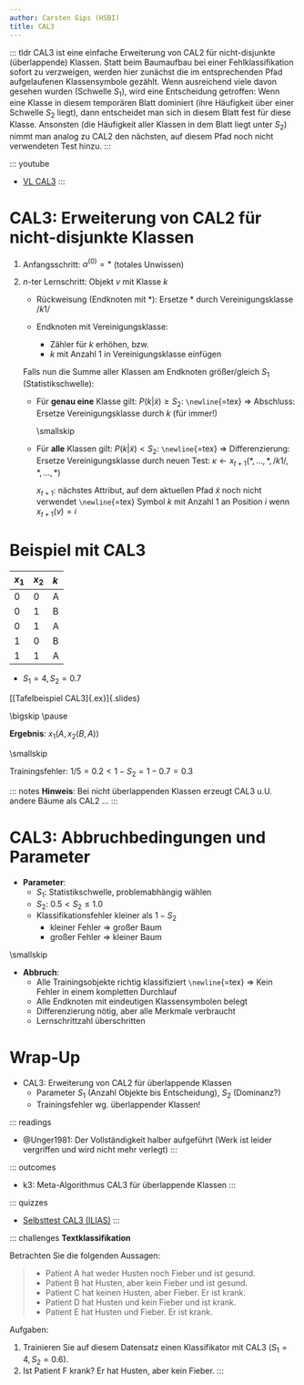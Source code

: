 ```yaml
---
author: Carsten Gips (HSBI)
title: CAL3
---
```


::: tldr
CAL3 ist eine einfache Erweiterung von CAL2 für nicht-disjunkte (überlappende)
Klassen. Statt beim Baumaufbau bei einer Fehlklassifikation sofort zu verzweigen,
werden hier zunächst die im entsprechenden Pfad aufgelaufenen Klassensymbole
gezählt. Wenn ausreichend viele davon gesehen wurden (Schwelle $S_1$), wird eine
Entscheidung getroffen: Wenn eine Klasse in diesem temporären Blatt dominiert (ihre
Häufigkeit über einer Schwelle $S_2$ liegt), dann entscheidet man sich in diesem
Blatt fest für diese Klasse. Ansonsten (die Häufigkeit aller Klassen in dem Blatt
liegt unter $S_2$) nimmt man analog zu CAL2 den nächsten, auf diesem Pfad noch nicht
verwendeten Test hinzu.
:::

::: youtube
-   [VL CAL3](https://youtu.be/9Wj51XvuntM)
:::

# CAL3: Erweiterung von CAL2 für nicht-disjunkte Klassen

1)  Anfangsschritt: $\alpha^{(0)} = \ast$ (totales Unwissen)

2)  $n$-ter Lernschritt: Objekt $v$ mit Klasse $k$

    -   Rückweisung (Endknoten mit $\ast$): Ersetze $\ast$ durch Vereinigungsklasse
        $/k1/$

    -   Endknoten mit Vereinigungsklasse:

        -   Zähler für $k$ erhöhen, bzw.
        -   $k$ mit Anzahl $1$ in Vereinigungsklasse einfügen

    Falls nun die Summe aller Klassen am Endknoten größer/gleich $S_1$
    (Statistikschwelle):

    -   Für **genau eine** Klasse gilt: $P(k | \tilde{x}) \ge S_2$: `\newline`{=tex}
        =\> Abschluss: Ersetze Vereinigungsklasse durch $k$ (für immer!)

        \smallskip

    -   Für **alle** Klassen gilt: $P(k | \tilde{x}) < S_2$: `\newline`{=tex} =\>
        Differenzierung: Ersetze Vereinigungsklasse durch neuen Test:
        $\kappa \gets x_{t+1}(\ast, \ldots, \ast, /k1/, \ast, \ldots, \ast)$

        $x_{t+1}$: nächstes Attribut, auf dem aktuellen Pfad $\tilde{x}$ noch nicht
        verwendet `\newline`{=tex} Symbol $k$ mit Anzahl 1 an Position $i$ wenn
        $x_{t+1}(v) = i$

# Beispiel mit CAL3

| $x_1$ | $x_2$ | $k$ |
|:------|:------|:----|
| 0     | 0     | A   |
| 0     | 1     | B   |
| 0     | 1     | A   |
| 1     | 0     | B   |
| 1     | 1     | A   |

-   $S_1 = 4, S_2 = 0.7$

[[Tafelbeispiel CAL3]{.ex}]{.slides}

\bigskip
\pause

**Ergebnis**: $x_1(A,  x_2(B, A))$

\smallskip

Trainingsfehler: $1/5 = 0.2 < 1-S_2 = 1-0.7 = 0.3$

::: notes
**Hinweis**: Bei nicht überlappenden Klassen erzeugt CAL3 u.U. andere Bäume als CAL2
...
:::

# CAL3: Abbruchbedingungen und Parameter

-   **Parameter**:
    -   $S_1$: Statistikschwelle, problemabhängig wählen
    -   $S_2$: $0.5 < S_2 \le 1.0$
    -   Klassifikationsfehler kleiner als $1-S_2$
        -   kleiner Fehler =\> großer Baum
        -   großer Fehler =\> kleiner Baum

\smallskip

-   **Abbruch**:
    -   Alle Trainingsobjekte richtig klassifiziert `\newline`{=tex} =\> Kein Fehler
        in einem kompletten Durchlauf
    -   Alle Endknoten mit eindeutigen Klassensymbolen belegt
    -   Differenzierung nötig, aber alle Merkmale verbraucht
    -   Lernschrittzahl überschritten

# Wrap-Up

-   CAL3: Erweiterung von CAL2 für überlappende Klassen
    -   Parameter $S_1$ (Anzahl Objekte bis Entscheidung), $S_2$ (Dominanz?)
    -   Trainingsfehler wg. überlappender Klassen!

::: readings
-   @Unger1981: Der Vollständigkeit halber aufgeführt (Werk ist leider vergriffen
    und wird nicht mehr verlegt)
:::

::: outcomes
-   k3: Meta-Algorithmus CAL3 für überlappende Klassen
:::

::: quizzes
-   [Selbsttest CAL3
    (ILIAS)](https://www.hsbi.de/elearning/goto.php?target=tst_1106576&client_id=FH-Bielefeld)
:::

::: challenges
**Textklassifikation**

Betrachten Sie die folgenden Aussagen:

> -   Patient A hat weder Husten noch Fieber und ist gesund.
> -   Patient B hat Husten, aber kein Fieber und ist gesund.
> -   Patient C hat keinen Husten, aber Fieber. Er ist krank.
> -   Patient D hat Husten und kein Fieber und ist krank.
> -   Patient E hat Husten und Fieber. Er ist krank.

Aufgaben:

1.  Trainieren Sie auf diesem Datensatz einen Klassifikator mit CAL3
    ($S_1=4, S_2=0.6$).
2.  Ist Patient F krank? Er hat Husten, aber kein Fieber.
:::
